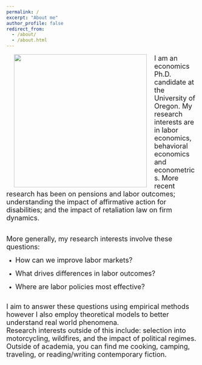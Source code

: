```yaml
---
permalink: /
excerpt: "About me"
author_profile: false
redirect_from: 
  - /about/
  - /about.html
---
```


<img style="float: left; margin: 0px 20px" src="./images/grad-photo-final.jpg" width="350">

<font size="4.5"> 
I am an economics Ph.D. candidate at the University of Oregon. My research interests are in labor economics, behavioral economics and econometrics. More recent research has been on pensions and labor outcomes; understanding the impact of affirmative action for disabilities; and the impact of retaliation law on firm dynamics. 
</font> 

<br>

<br>

<br>

<font size="4.5"> 
More generally, my research interests involve these questions:
</font> 

  - <font size="4.5"> How can we improve labor markets? </font> 

  - <font size="4.5"> What drives differences in labor outcomes? </font> 

  - <font size="4.5"> Where are labor policies most effective? </font> 

<br>

<font size="4.5">
I aim to answer these questions using empirical methods however I also employ theoretical models to better understand real world phenomena.
</font> 

<br>

<font size="4.5">
Research interests outside of this include: selection into motorcycling, wildfires, and the impact of political regimes.
</font> 

<br>

<font size="4.5">
Outside of academia, you can find me cooking, camping, traveling, or reading/writing contemporary fiction.
</font> 

